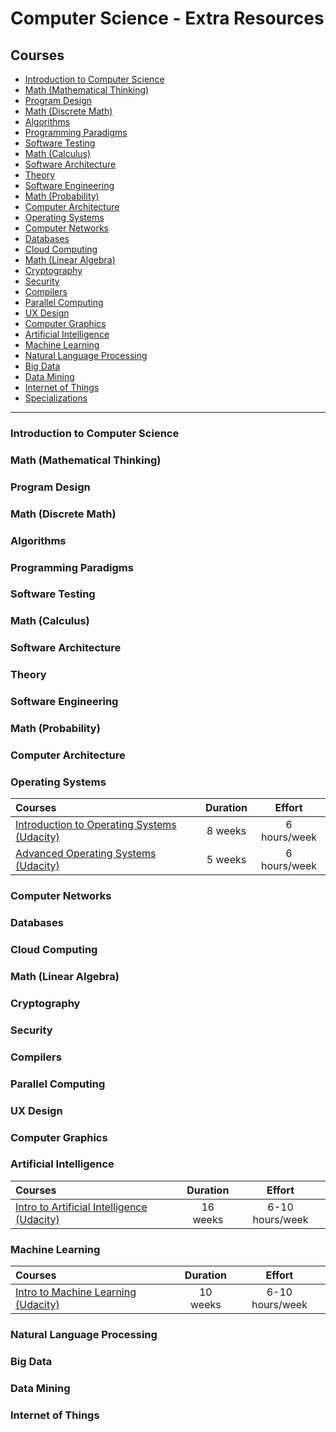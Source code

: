 # Computer Science - Extra Resources

## Courses

- [Introduction to Computer Science](#introduction-to-computer-science)
- [Math (Mathematical Thinking)](#math-mathematical-thinking)
- [Program Design](#program-design)
- [Math (Discrete Math)](#math-discrete-math)
- [Algorithms](#algorithms)
- [Programming Paradigms](#programming-paradigms)
- [Software Testing](#software-testing)
- [Math (Calculus)](#math-calculus)
- [Software Architecture](#software-architecture)
- [Theory](#theory)
- [Software Engineering](#software-engineering)
- [Math (Probability)](#math-probability)
- [Computer Architecture](#computer-architecture)
- [Operating Systems](#operating-systems)
- [Computer Networks](#computer-networks)
- [Databases](#databases)
- [Cloud Computing](#cloud-computing)
- [Math (Linear Algebra)](#math-linear-algebra)
- [Cryptography](#cryptography)
- [Security](#security)
- [Compilers](#compilers)
- [Parallel Computing](#parallel-computing)
- [UX Design](#ux-design)
- [Computer Graphics](#computer-graphics)
- [Artificial Intelligence](#artificial-intelligence)
- [Machine Learning](#machine-learning)
- [Natural Language Processing](#natural-language-processing)
- [Big Data](#big-data)
- [Data Mining](#data-mining)
- [Internet of Things](#internet-of-things)
- [Specializations](#specializations)

---

### Introduction to Computer Science

### Math (Mathematical Thinking)

### Program Design

### Math (Discrete Math)

### Algorithms

### Programming Paradigms

### Software Testing

### Math (Calculus)

### Software Architecture

### Theory

### Software Engineering

### Math (Probability)

### Computer Architecture

### Operating Systems

Courses | Duration | Effort
:-- | :--: | :--:
[Introduction to Operating Systems (Udacity)](https://www.udacity.com/course/introduction-to-operating-systems--ud923)| 8 weeks | 6 hours/week
[Advanced Operating Systems (Udacity)](https://www.udacity.com/course/advanced-operating-systems--ud189)| 5 weeks | 6 hours/week

### Computer Networks

### Databases

### Cloud Computing

### Math (Linear Algebra)

### Cryptography

### Security

### Compilers

### Parallel Computing

### UX Design

### Computer Graphics

### Artificial Intelligence

Courses | Duration | Effort
:-- | :--: | :--:
[Intro to Artificial Intelligence (Udacity)](https://www.udacity.com/course/intro-to-artificial-intelligence--cs271)| 16 weeks | 6-10 hours/week

### Machine Learning

Courses | Duration | Effort
:-- | :--: | :--:
[Intro to Machine Learning (Udacity)](https://www.udacity.com/course/intro-to-machine-learning--ud120)| 10 weeks | 6-10 hours/week

### Natural Language Processing

### Big Data

### Data Mining

### Internet of Things
